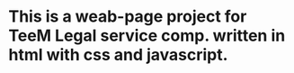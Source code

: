 # This is a weab-page project for TeeM Legal service comp. written in html with css and javascript. 

